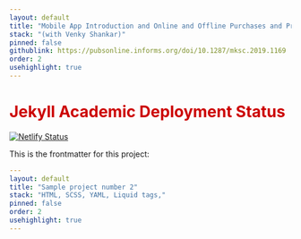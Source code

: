 ```yaml
---
layout: default
title: "Mobile App Introduction and Online and Offline Purchases and Product Returns"
stack: "(with Venky Shankar)"
pinned: false
githublink: https://pubsonline.informs.org/doi/10.1287/mksc.2019.1169
order: 2
usehighlight: true
---
```


<h1 style="color: #cc0000">Jekyll Academic Deployment Status</h1>  

[![Netlify Status](https://api.netlify.com/api/v1/badges/ae78d271-5b51-4601-9dc4-6bc72326b0c1/deploy-status)](https://app.netlify.com/sites/jekyll-academic/deploys)

This is the frontmatter for this project:

```yaml
---
layout: default
title: "Sample project number 2"
stack: "HTML, SCSS, YAML, Liquid tags,"
pinned: false
order: 2
usehighlight: true
---
```